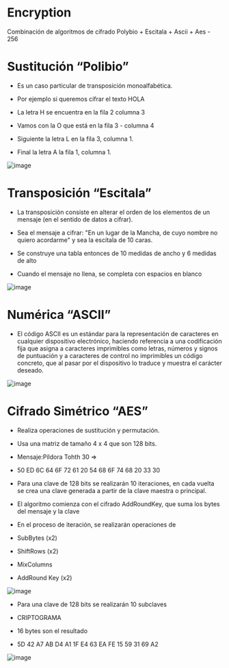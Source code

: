 # Encryption
Combinación de algoritmos de cifrado Polybio + Escitala + Ascii + Aes - 256

# Sustitución “Polibio”
- Es un caso particular de transposición monoalfabética.

- Por ejemplo si queremos cifrar el texto HOLA

- La letra H se encuentra en la fila 2 columna 3
- Vamos con la O que está en la fila 3 - columna 4
- Siguiente la letra L en la fila 3, columna 1.
- Final la letra A la fila 1, columna 1.

![image](https://user-images.githubusercontent.com/53907643/142883116-7e68fec9-101e-4934-8bc8-136ac7b3d432.png)


# Transposición “Escitala”
- La transposición consiste en alterar el orden de los elementos de un mensaje (en el sentido de datos a cifrar).

- Sea el mensaje a cifrar: "En un lugar de la Mancha, de cuyo nombre no quiero acordarme" y sea la escítala de 10 caras.

- Se construye una tabla entonces de 10 medidas de ancho y 6 medidas de  alto

- Cuando el mensaje no llena, se completa con espacios en blanco

![image](https://user-images.githubusercontent.com/53907643/142883323-72ba76cb-3874-4289-8082-971e45b35768.png)

# Numérica “ASCII”
- El código ASCII es un estándar para la representación de caracteres en cualquier dispositivo electrónico, haciendo referencia a una codificación fija que asigna a caracteres imprimibles como letras, números y signos de puntuación y a caracteres de control no imprimibles un código concreto, que al pasar por el dispositivo lo traduce y muestra el carácter deseado.

![image](https://user-images.githubusercontent.com/53907643/142883457-cf9541e5-9bb6-4df6-a026-936ca5d58f04.png)

# Cifrado Simétrico “AES”
- Realiza operaciones de sustitución y permutación.
- Usa una matriz de tamaño 4 x 4 que son 128 bits.

- Mensaje:Píldora Tohth 30 => 

- 50 ED 6C 64 6F 72 61 20 54 68 6F 74 68  20 33 30

- Para una clave de 128 bits se realizarán 10 iteraciones, en cada vuelta se crea una clave generada a partir de la clave maestra o principal.
- El algoritmo comienza con el cifrado AddRoundKey, que suma los bytes del mensaje y la clave

- En el proceso de iteración, se realizarán operaciones de 
- SubBytes (x2)
- ShiftRows (x2)
- MixColumns
- AddRound Key (x2)

![image](https://user-images.githubusercontent.com/53907643/142883742-71483b00-5f08-42e6-b7c8-4c8c6a573b7d.png)

- Para una clave de 128 bits se realizarán 10 subclaves

- CRIPTOGRAMA

- 16 bytes son el resultado

- 5D 42 A7 AB D4 A1 1F E4 63 EA FE 15 59 31 69 A2

![image](https://user-images.githubusercontent.com/53907643/142883807-85727375-c0cd-419d-83ee-ce0ad5a0724b.png)

